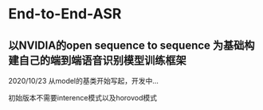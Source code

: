 # End-to-End-ASR

## 以NVIDIA的open sequence to sequence 为基础构建自己的端到端语音识别模型训练框架

2020/10/23 从model的基类开始写起，开发中...

初始版本不需要interence模式以及horovod模式

